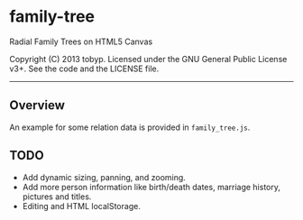 # family-tree
Radial Family Trees on HTML5 Canvas

Copyright (C) 2013 tobyp. Licensed under the GNU General Public License v3+. See the code and the LICENSE file.
***

## Overview
An example for some relation data is provided in `family_tree.js`.

## TODO
* Add dynamic sizing, panning, and zooming.
* Add more person information like birth/death dates, marriage history, pictures and titles.
* Editing and HTML localStorage.

